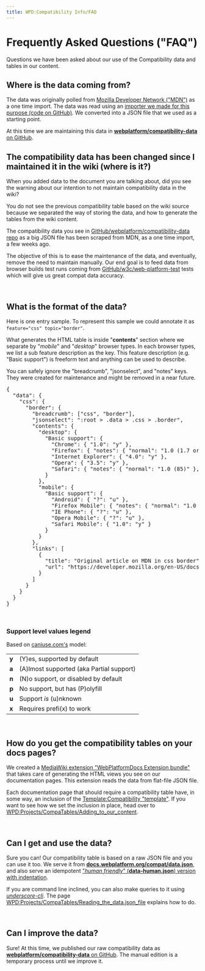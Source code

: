 ```yaml
---
title: WPD:Compatibility Info/FAQ
---
```

<h1><span class="mw-headline" id="Frequently_Asked_Questions_.28.22FAQ.22.29">Frequently Asked Questions ("FAQ")</span></h1>
<p>Questions we have been asked about our use of the Compatibility data and tables in our content.
</p>
<h2><span class="mw-headline" id="Where_is_the_data_coming_from.3F">Where is the data coming from?</span></h2>
<p>The data was originally polled from <a rel="nofollow" class="external text" href="http://developer.mozilla.org">Mozilla Developer Network ("MDN")</a> as a one time import. The data was read using an <a rel="nofollow" class="external text" href="https://github.com/webplatform/mdn-compat-importer">importer we made for this purpose (code on GitHub)</a>. We converted into a JSON file that we used as a starting point.
</p><p>At this time we are maintaining this data in <a rel="nofollow" class="external text" href="https://github.com/webplatform/compatibility-data"><b>webplatform/compatibility-data</b> on GitHub</a>.
</p>
<h2><span class="mw-headline" id="The_compatibility_data_has_been_changed_since_I_maintained_it_in_the_wiki_.28where_is_it.3F.29">The compatibility data has been changed since I maintained it in the wiki (where is it?)</span></h2>
<p>When you added data to the document you are talking about, did you see the warning about our intention to not maintain compatibility data in the wiki?
</p><p>You do not see the previous compatibility table based on the wiki source because we separated the way of storing the data, and how to generate the tables from the wiki content.
</p><p>The compatibility data you see in <a rel="nofollow" class="external text" href="https://github.com/webplatform/compatibility-data">GitHub/webplatform/compatibility-data repo</a> as a big JSON file has been scraped from MDN, as a one time import, a few weeks ago.
</p><p>The objective of this is to ease the maintenance of the data, and eventually, remove the need to maintain manually. Our end goal is to feed data from browser builds test runs coming from <a rel="nofollow" class="external text" href="https://github.com/w3c/web-platform-test">GitHub/w3c/web-platform-test</a> tests which will give us great compat data accuracy.
</p><p><br />
</p>
<h2><span class="mw-headline" id="What_is_the_format_of_the_data.3F">What is the format of the data?</span></h2>
<p>Here is one entry sample. To represent this sample we could annotate it as <code>feature="css" topic="border"</code>.
</p><p>What generates the HTML table is inside "<b>contents</b>" section where we separate by "<i>mobile</i>" and "<i>desktop</i>" browser types. In each browser types, we list a sub feature description as the key. This feature description (e.g. "Basic support") is freeform text and anything can be used to describe.
</p><p>You can safely ignore the "breadcrumb", "jsonselect", and "notes" keys. They were created for maintenance and might be removed in a near future.
</p>
<div dir="ltr" class="mw-geshi mw-code mw-content-ltr"><div class="javascript source-javascript"><pre class="de1"><span class="br0">&#123;</span>
  <span class="st0">&quot;data&quot;</span><span class="sy0">:</span> <span class="br0">&#123;</span>
    <span class="st0">&quot;css&quot;</span><span class="sy0">:</span> <span class="br0">&#123;</span>
      <span class="st0">&quot;border&quot;</span><span class="sy0">:</span> <span class="br0">&#123;</span>
        <span class="st0">&quot;breadcrumb&quot;</span><span class="sy0">:</span> <span class="br0">&#91;</span><span class="st0">&quot;css&quot;</span><span class="sy0">,</span> <span class="st0">&quot;border&quot;</span><span class="br0">&#93;</span><span class="sy0">,</span>
        <span class="st0">&quot;jsonselect&quot;</span><span class="sy0">:</span> <span class="st0">&quot;:root &gt; .data &gt; .css &gt; .border&quot;</span><span class="sy0">,</span>
        <span class="st0">&quot;contents&quot;</span><span class="sy0">:</span> <span class="br0">&#123;</span>
          <span class="st0">&quot;desktop&quot;</span><span class="sy0">:</span> <span class="br0">&#123;</span>
            <span class="st0">&quot;Basic support&quot;</span><span class="sy0">:</span> <span class="br0">&#123;</span>
              <span class="st0">&quot;Chrome&quot;</span><span class="sy0">:</span> <span class="br0">&#123;</span> <span class="st0">&quot;1.0&quot;</span><span class="sy0">:</span> <span class="st0">&quot;y&quot;</span> <span class="br0">&#125;</span><span class="sy0">,</span>
              <span class="st0">&quot;Firefox&quot;</span><span class="sy0">:</span> <span class="br0">&#123;</span> <span class="st0">&quot;notes&quot;</span><span class="sy0">:</span> <span class="br0">&#123;</span> <span class="st0">&quot;normal&quot;</span><span class="sy0">:</span> <span class="st0">&quot;1.0 (1.7 or earlier)&quot;</span> <span class="br0">&#125;</span><span class="sy0">,</span> <span class="st0">&quot;1.0&quot;</span><span class="sy0">:</span> <span class="st0">&quot;y&quot;</span> <span class="br0">&#125;</span><span class="sy0">,</span>
              <span class="st0">&quot;Internet Explorer&quot;</span><span class="sy0">:</span> <span class="br0">&#123;</span> <span class="st0">&quot;4.0&quot;</span><span class="sy0">:</span> <span class="st0">&quot;y&quot;</span> <span class="br0">&#125;</span><span class="sy0">,</span>
              <span class="st0">&quot;Opera&quot;</span><span class="sy0">:</span> <span class="br0">&#123;</span> <span class="st0">&quot;3.5&quot;</span><span class="sy0">:</span> <span class="st0">&quot;y&quot;</span> <span class="br0">&#125;</span><span class="sy0">,</span>
              <span class="st0">&quot;Safari&quot;</span><span class="sy0">:</span> <span class="br0">&#123;</span> <span class="st0">&quot;notes&quot;</span><span class="sy0">:</span> <span class="br0">&#123;</span> <span class="st0">&quot;normal&quot;</span><span class="sy0">:</span> <span class="st0">&quot;1.0 (85)&quot;</span> <span class="br0">&#125;</span><span class="sy0">,</span> <span class="st0">&quot;1.0&quot;</span><span class="sy0">:</span> <span class="st0">&quot;y&quot;</span> <span class="br0">&#125;</span>
            <span class="br0">&#125;</span>
          <span class="br0">&#125;</span><span class="sy0">,</span>
          <span class="st0">&quot;mobile&quot;</span><span class="sy0">:</span> <span class="br0">&#123;</span>
            <span class="st0">&quot;Basic support&quot;</span><span class="sy0">:</span> <span class="br0">&#123;</span>
              <span class="st0">&quot;Android&quot;</span><span class="sy0">:</span> <span class="br0">&#123;</span> <span class="st0">&quot;?&quot;</span><span class="sy0">:</span> <span class="st0">&quot;u&quot;</span> <span class="br0">&#125;</span><span class="sy0">,</span>
              <span class="st0">&quot;Firefox Mobile&quot;</span><span class="sy0">:</span> <span class="br0">&#123;</span> <span class="st0">&quot;notes&quot;</span><span class="sy0">:</span> <span class="br0">&#123;</span> <span class="st0">&quot;normal&quot;</span><span class="sy0">:</span> <span class="st0">&quot;1.0 (1.9.2)&quot;</span> <span class="br0">&#125;</span><span class="sy0">,</span> <span class="st0">&quot;1.0&quot;</span><span class="sy0">:</span> <span class="st0">&quot;y&quot;</span> <span class="br0">&#125;</span><span class="sy0">,</span>
              <span class="st0">&quot;IE Phone&quot;</span><span class="sy0">:</span> <span class="br0">&#123;</span> <span class="st0">&quot;?&quot;</span><span class="sy0">:</span> <span class="st0">&quot;u&quot;</span> <span class="br0">&#125;</span><span class="sy0">,</span>
              <span class="st0">&quot;Opera Mobile&quot;</span><span class="sy0">:</span> <span class="br0">&#123;</span> <span class="st0">&quot;?&quot;</span><span class="sy0">:</span> <span class="st0">&quot;u&quot;</span> <span class="br0">&#125;</span><span class="sy0">,</span>
              <span class="st0">&quot;Safari Mobile&quot;</span><span class="sy0">:</span> <span class="br0">&#123;</span> <span class="st0">&quot;1.0&quot;</span><span class="sy0">:</span> <span class="st0">&quot;y&quot;</span> <span class="br0">&#125;</span>
            <span class="br0">&#125;</span>
          <span class="br0">&#125;</span>
        <span class="br0">&#125;</span><span class="sy0">,</span>
        <span class="st0">&quot;links&quot;</span><span class="sy0">:</span> <span class="br0">&#91;</span>
          <span class="br0">&#123;</span>
            <span class="st0">&quot;title&quot;</span><span class="sy0">:</span> <span class="st0">&quot;Original article on MDN in css border&quot;</span><span class="sy0">,</span>
            <span class="st0">&quot;url&quot;</span><span class="sy0">:</span> <span class="st0">&quot;https://developer.mozilla.org/en-US/docs/Web/CSS/border&quot;</span>
          <span class="br0">&#125;</span>
        <span class="br0">&#93;</span>
      <span class="br0">&#125;</span>
    <span class="br0">&#125;</span>
  <span class="br0">&#125;</span>
<span class="br0">&#125;</span></pre></div></div>
<p><br />
</p>
<h3><span class="mw-headline" id="Support_level_values_legend">Support level values legend</span></h3>
<p>Based on <a rel="nofollow" class="external text" href="https://github.com/Fyrd/caniuse/blob/master/CONTRIBUTING.md#supported-changes">caniuse.com's</a> model:
</p>
<table>
<tr>
<td><b>y</b>
</td>
<td>(Y)es, supported by default
</td></tr>
<tr>
<td><b>a</b>
</td>
<td>(A)lmost supported (aka Partial support)
</td></tr>
<tr>
<td><b>n</b>
</td>
<td>(N)o support, or disabled by default
</td></tr>
<tr>
<td><b>p</b>
</td>
<td>No support, but has (P)olyfill
</td></tr>
<tr>
<td><b>u</b>
</td>
<td>Support <i>is</i> (u)nknown
</td></tr>
<tr>
<td><b>x</b>
</td>
<td>Requires prefi(x) to work
</td></tr></table>
<p><br />
</p>
<h2><span class="mw-headline" id="How_do_you_get_the_compatibility_tables_on_your_docs_pages.3F">How do you get the compatibility tables on your docs pages?</span></h2>
<p>We created a <a href="/wiki/WPD:Infrastructure/Components/WebPlatformDocsExtensionBundle" title="WPD:Infrastructure/Components/WebPlatformDocsExtensionBundle" class="mw-redirect">MediaWiki extension "WebPlatformDocs Extension bundle"</a> that takes care of generating the HTML views you see on our documentation pages. This extension reads the data from flat-file JSON file.
</p><p>Each documentation page that should require a compatibility table have, in some way, an inclusion of the <a rel="nofollow" class="external text" href="http://docs.webplatform.org/wiki/Template:Compatibility">Template:Compatibility "template"</a>. If you want to see how we set the inclusion in place, head over to  <a href="/wiki/WPD:Projects/CompaTables/Adding_to_our_content" title="WPD:Projects/CompaTables/Adding to our content">WPD:Projects/CompaTables/Adding_to_our_content</a>.
</p><p><br />
</p>
<h2><span class="mw-headline" id="Can_I_get_and_use_the_data.3F">Can I get and use the data?</span></h2>
<p>Sure you can!  Our compatibility table is based on a raw JSON file and you can use it too.  We serve it from <a rel="nofollow" class="external text" href="http://docs.webplatform.org/compat/data.json"><b>docs.webplatform.org/compat/data.json</b></a>, and also serve an idempotent <a rel="nofollow" class="external text" href="http://docs.webplatform.org/compat/data.json">"<i>human friendly</i>" (<b>data-human.json</b>) version with indentation</a>. 
</p><p>If you are command line inclined, you can also make queries to it using <i><a rel="nofollow" class="external text" href="https://github.com/ddopson/underscore-cli">underscore-cli</a></i>. The page <a href="/wiki/WPD:Projects/CompaTables/Reading_the_data.json_file" title="WPD:Projects/CompaTables/Reading the data.json file">WPD:Projects/CompaTables/Reading_the_data.json_file</a> explains how to do.
</p><p><br />
</p>
<h2><span class="mw-headline" id="Can_I_improve_the_data.3F">Can I improve the data?</span></h2>
<p>Sure!  At this time, we published our raw compatibility data as <a rel="nofollow" class="external text" href="https://github.com/webplatform/compatibility-data"><b>webplatform/compatibility-data</b> on GitHub</a>. The manual edition is a temporary process until we improve it.
</p>
<!-- Saved in parser cache with key wpwiki:pcache:idhash:30852-0!*!0!!*!*!*!esi=1 and timestamp 20150731185616 and revision id 70680
 -->
